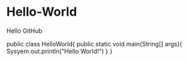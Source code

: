 # Hello-World
Hello GitHub

public class HelloWorld{
  public static void main(String[] args){
    Sysyem.out.println("Hello World!") 
  }
}
